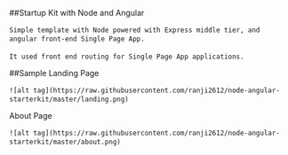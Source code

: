 ##Startup Kit with Node and Angular

    Simple template with Node powered with Express middle tier, and angular front-end Single Page App.
    
    It used front end routing for Single Page App applications.
    
##Sample
Landing Page
    
    
    ![alt tag](https://raw.githubusercontent.com/ranji2612/node-angular-starterkit/master/landing.png)
    
About Page
    
    ![alt tag](https://raw.githubusercontent.com/ranji2612/node-angular-starterkit/master/about.png)

